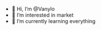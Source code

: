 - 👋 Hi, I’m @Vanylo
- 👀 I’m interested in market
- 🌱 I’m currently learning everything


<!---
Vanylo/Vanylo is a ✨ special ✨ repository because its `README.md` (this file) appears on your GitHub profile.
You can click the Preview link to take a look at your changes.
--->
